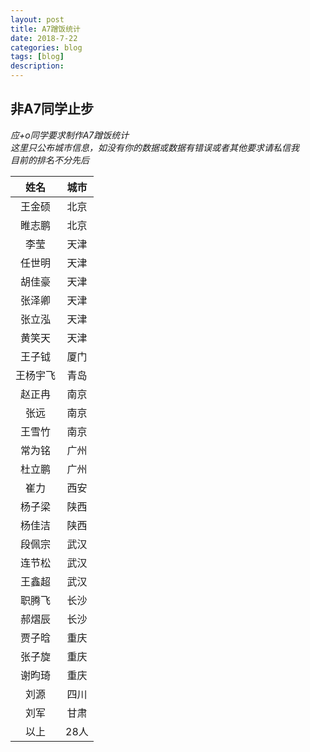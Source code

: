 ```yaml
---
layout: post
title: A7蹭饭统计
date: 2018-7-22
categories: blog
tags: [blog]
description:
---
```


## 非A7同学止步

*应+o同学要求制作A7蹭饭统计*  
*这里只公布城市信息，如没有你的数据或数据有错误或者其他要求请私信我*  
*目前的排名不分先后*  

|姓名|城市|
|:---:|:---:|
|王金硕|北京|
|睢志鹏|北京|
|李莹|天津|
|任世明|天津|
|胡佳豪|天津|
|张泽卿|天津|
|张立泓|天津|
|黄笑天|天津|
|王子钺|厦门|
|王杨宇飞|青岛|
|赵正冉|南京|
|张远|南京|
|王雪竹|南京|
|常为铭|广州|
|杜立鹏|广州|
|崔力|西安|
|杨子梁|陕西|
|杨佳洁|陕西|
|段佩宗|武汉|
|连节松|武汉|
|王鑫超|武汉|
|职腾飞|长沙|
|郝熠辰|长沙|
|贾子晗|重庆|
|张子旋|重庆|
|谢昀琦|重庆|
|刘源|四川|
|刘军|甘肃|
|以上|28人|

